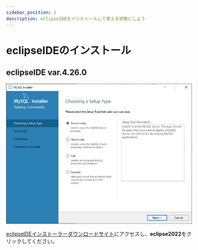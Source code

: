 ```yaml
---
sidebar_position: 2
description: eclipseIDEをインストールして使える状態にしよう
---
```

# eclipseIDEのインストール

## eclipseIDE var.4.26.0

![eclipseIDEインストーラー](./images/13.jpg)

[eclipseIDEインストーラーダウンロードサイト](https://willbrains.jp/)にアクセスし、**eclipse2022**をクリックしてください。

